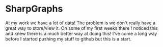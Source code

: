 # SharpGraphs

At my work we have a lot of data! The problem is we don't really have a great way to store/view it. On some of my first weeks there I noticed this and knew there is a much better way at doing this! I've come a long way before I started pushing my stuff to github but this is a start.
